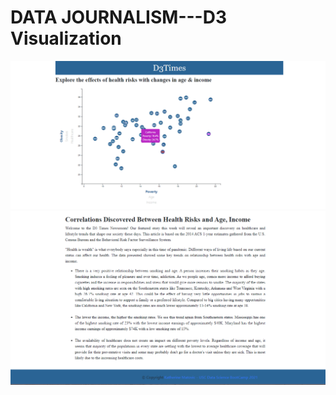 # DATA JOURNALISM---D3 Visualization

<img src="images/bubble.png" />
<img src="images/results.png" />


